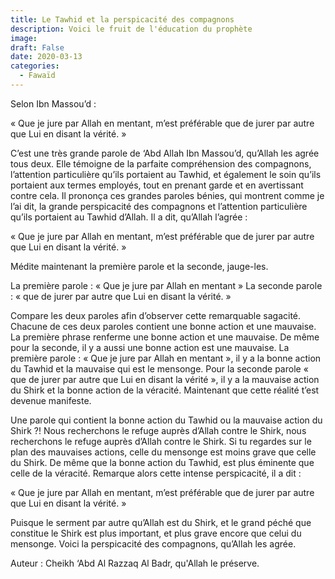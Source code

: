 ```yaml
---
title: Le Tawhid et la perspicacité des compagnons
description: Voici le fruit de l'éducation du prophète
image: 
draft: False
date: 2020-03-13
categories: 
  - Fawaïd
---
```


Selon Ibn Massou’d :

« Que je jure par Allah en mentant, m’est préférable que de jurer par autre que Lui en disant la vérité. »

C’est une très grande parole de ‘Abd Allah Ibn Massou’d, qu’Allah les agrée tous deux. Elle témoigne de la parfaite compréhension des compagnons, l’attention particulière qu’ils portaient au Tawhid, et également le soin qu’ils portaient aux termes employés, tout en prenant garde et en avertissant contre cela. Il prononça ces grandes paroles bénies, qui montrent comme je l’ai dit, la grande perspicacité des compagnons et l’attention particulière qu’ils portaient au Tawhid d’Allah. Il a dit, qu’Allah l’agrée :

« Que je jure par Allah en mentant, m’est préférable que de jurer par autre que Lui en disant la vérité. »

Médite maintenant la première parole et la seconde, jauge-les.

La première parole : « Que je jure par Allah en mentant » La seconde parole : « que de jurer par autre que Lui en disant la vérité. »

Compare les deux paroles afin d’observer cette remarquable sagacité. Chacune de ces deux paroles contient une bonne action et une mauvaise. La première phrase renferme une bonne action et une mauvaise. De même pour la seconde, il y a aussi une bonne action est une mauvaise. La première parole : « Que je jure par Allah en mentant », il y a la bonne action du Tawhid et la mauvaise qui est le mensonge. Pour la seconde parole « que de jurer par autre que Lui en disant la vérité », il y a la mauvaise action du Shirk et la bonne action de la véracité. Maintenant que cette réalité t’est devenue manifeste.

Une parole qui contient la bonne action du Tawhid ou la mauvaise action du Shirk ?! Nous recherchons le refuge auprès d’Allah contre le Shirk, nous recherchons le refuge auprès d’Allah contre le Shirk. Si tu regardes sur le plan des mauvaises actions, celle du mensonge est moins grave que celle du Shirk. De même que la bonne action du Tawhid, est plus éminente que celle de la véracité. Remarque alors cette intense perspicacité, il a dit :

« Que je jure par Allah en mentant, m’est préférable que de jurer par autre que Lui en disant la vérité. »

Puisque le serment par autre qu’Allah est du Shirk, et le grand péché que constitue le Shirk est plus important, et plus grave encore que celui du mensonge. Voici la perspicacité des compagnons, qu’Allah les agrée.

Auteur :   Cheikh ‘Abd Al Razzaq Al Badr, qu'Allah le préserve.